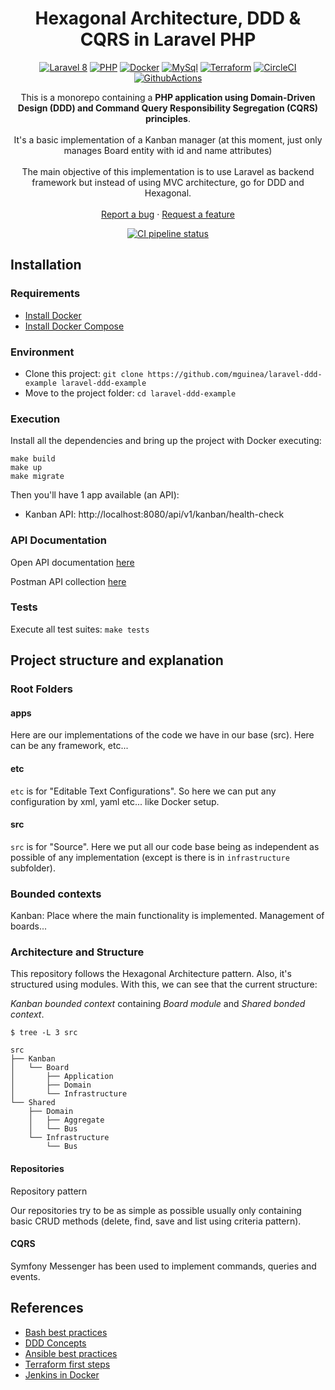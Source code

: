 <h1 align="center">
  Hexagonal Architecture, DDD & CQRS in Laravel PHP
</h1>

<p align="center">
    <a href="https://laravel.com/"><img src="https://img.shields.io/badge/Laravel-8-FF2D20.svg?style=for-the-badge&logo=laravel" alt="Laravel 8"/></a>
    <a href="https://www.php.net/"><img src="https://img.shields.io/badge/PHP-8-777BB4.svg?style=for-the-badge&logo=php" alt="PHP"/></a>
    <a href="https://www.docker.com/"><img src="https://img.shields.io/badge/docker-3-2496ED.svg?style=for-the-badge&logo=docker" alt="Docker"/></a>
    <a href="https://www.mysql.com/"><img src="https://img.shields.io/badge/mysql-5.7-4479A1.svg?style=for-the-badge&logo=mysql" alt="MySql"/></a>
    <a href="https://www.terraform.io/"><img src="https://img.shields.io/badge/terraform-1.3-7B42BC.svg?style=for-the-badge&logo=terraform" alt="Terraform"/></a>
    <a href="https://circleci.com/gh/mguinea/laravel-ddd-example/tree/master"><img src="https://circleci.com/gh/mguinea/laravel-ddd-example/tree/master.svg?style=svg" alt="CircleCI"/></a>
    <a href="https://github.com/mguinea/laravel-ddd-example/actions"><img src="https://github.com/mguinea/laravel-ddd-example/actions/workflows/php.yml/badge.svg" alt="GithubActions"/></a>
</p>

<p align="center">
  This is a monorepo containing a <strong>PHP application using Domain-Driven Design (DDD) and Command Query Responsibility Segregation
  (CQRS) principles</strong>.
  <br />
  <br />
  It's a basic implementation of a Kanban manager (at this moment, just only manages Board entity with id and name attributes)
  <br />
  <br />
  The main objective of this implementation is to use Laravel as backend framework but instead of using MVC architecture, go for DDD and Hexagonal. 
  <br />
  <br />
  <a href="https://github.com/mguinea/laravel-ddd-example/issues">Report a bug</a>
  ·
  <a href="https://github.com/mguinea/laravel-ddd-example/issues">Request a feature</a>
</p>

<p align="center">
    <a href="https://github.com/mguinea/laravel-ddd-example/actions"><img src="https://github.com/mguinea/laravel-ddd-example/actions/workflows/php.yml/badge.svg" alt="CI pipeline status" /></a>
</p>

## Installation

### Requirements
- [Install Docker](https://www.docker.com/get-started)
- [Install Docker Compose](https://docs.docker.com/compose/install/)

### Environment

- Clone this project: `git clone https://github.com/mguinea/laravel-ddd-example laravel-ddd-example`
- Move to the project folder: `cd laravel-ddd-example`

### Execution

Install all the dependencies and bring up the project with Docker executing:

`make build`\
`make up`\
`make migrate`
    
Then you'll have 1 app available (an API):

- Kanban API: http://localhost:8080/api/v1/kanban/health-check

### API Documentation

Open API documentation [here](./kanban-api-endpoints.yaml)

Postman API collection [here](./kanban-api-endpoints.postman.json)

### Tests

Execute all test suites: `make tests`

## Project structure and explanation

### Root Folders

#### apps

Here are our implementations of the code we have in our base (src). Here can be any framework, etc...

#### etc

`etc` is for "Editable Text Configurations". So here we can put any configuration by xml, yaml etc... like Docker setup.

#### src

`src` is for "Source". Here we put all our code base being as independent as possible of any implementation (except is there is in `infrastructure` subfolder).

### Bounded contexts

Kanban: Place where the main functionality is implemented. Management of boards...

### Architecture and Structure

This repository follows the Hexagonal Architecture pattern. Also, it's structured using modules. With this, we can see that the current structure:

*Kanban bounded context* containing *Board module* and *Shared bonded context*.

```
$ tree -L 3 src

src
├── Kanban
│   └── Board
│       ├── Application
│       ├── Domain
│       └── Infrastructure
└── Shared
    ├── Domain
    │   ├── Aggregate
    │   └── Bus
    └── Infrastructure
        └── Bus
```

#### Repositories

Repository pattern

Our repositories try to be as simple as possible usually only containing basic CRUD methods (delete, find, save and list using criteria pattern).

#### CQRS

Symfony Messenger has been used to implement commands, queries and events.

## References

- [Bash best practices](https://gist.github.com/leolorenzoluis/0aad69719267536d0b7a79946edbfcb7)
- [DDD Concepts](https://www.isaqb.org/blog/ddd-confusion-bounded-subdomain-context-module-or-what/)
- [Ansible best practices](https://docs.ansible.com/ansible/2.8/user_guide/playbooks_best_practices.html#content-organization)
- [Terraform first steps](https://www.adictosaltrabajo.com/2020/06/19/primeros-pasos-con-terraform-crear-instancia-ec2-en-aws/)
- [Jenkins in Docker](https://appinventiv.com/blog/jenkins-installation-using-docker-compose/)
